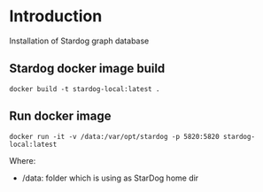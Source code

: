 # Introduction 
Installation of Stardog graph database

## Stardog docker image build

```{bash}
docker build -t stardog-local:latest .
```

## Run docker image

```{bash}
docker run -it -v /data:/var/opt/stardog -p 5820:5820 stardog-local:latest
```

Where:
- /data: folder which is using as StarDog home dir
